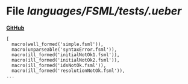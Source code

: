 # File _languages/FSML/tests/.ueber_
**[GitHub](https://github.com/softlang/yas/blob/master/languages/FSML/tests/.ueber)**
```
[
  macro(well_formed('simple.fsml')),
  macro(unparseable('syntaxError.fsml')),
  macro(ill_formed('initialNotOk1.fsml')),
  macro(ill_formed('initialNotOk2.fsml')),
  macro(ill_formed('idsNotOk.fsml')),
  macro(ill_formed('resolutionNotOk.fsml')),
...
```
